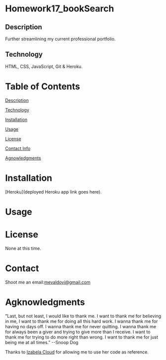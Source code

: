 # Homework17_bookSearch

## Description
Further streamlining my current professional portfolio.

## Technology 
HTML, CSS, JavaScript, Git & Heroku.

# Table of Contents
[Description](https://github.com/mevaldovi/Homework17_bookSearch#Description)

[Technology](https://github.com/mevaldovi/Homework17_bookSearch#Technology)

[Installation](https://github.com/mevaldovi/Homework17_bookSearch#Installation)


[Usage](https://github.com/mevaldovi/Homework17_bookSearch#Usage)


[License](https://github.com/mevaldovi/Homework17_bookSearch#License)


[Contact Info](https://github.com/mevaldovi/Homework17_bookSearch#Contact)


[Agnowledgments](https://github.com/mevaldovi/Homework17_bookSearch#Agknowledgments)

# Installation
[Heroku](deployed Heroku app link goes here). 

# Usage

# License
None at this time.
# Contact
Shoot me an email:[mevaldovi@gmail.com](mailto:mevaldovi@gmail.com)
# Agknowledgments
"Last, but not least, I would like to thank me. I want to thank me for believing in me, I want to thank me for doing all this hard work. I wanna thank me for having no days off. I wanna thank me for never quitting. I wanna thank me for always been a giver and trying to give more than I receive. I want to thank me for trying to do more right than wrong. I want to thank me for just being me at all times.” --Snoop Dog


Thanks to [Izabela Cloud](https://github.com/izabelacloud) for allowing me to use her code as reference.